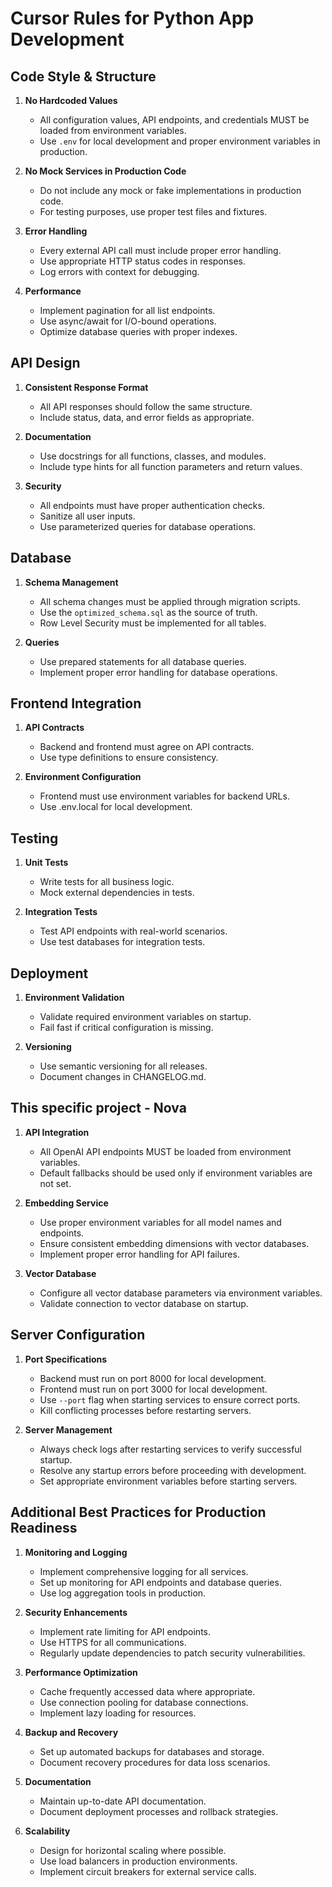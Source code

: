 # Cursor Rules for Python App Development

## Code Style & Structure

1. **No Hardcoded Values**
   - All configuration values, API endpoints, and credentials MUST be loaded from environment variables.
   - Use `.env` for local development and proper environment variables in production.

2. **No Mock Services in Production Code**
   - Do not include any mock or fake implementations in production code.
   - For testing purposes, use proper test files and fixtures.

3. **Error Handling**
   - Every external API call must include proper error handling.
   - Use appropriate HTTP status codes in responses.
   - Log errors with context for debugging.

4. **Performance**
   - Implement pagination for all list endpoints.
   - Use async/await for I/O-bound operations.
   - Optimize database queries with proper indexes.

## API Design

1. **Consistent Response Format**
   - All API responses should follow the same structure.
   - Include status, data, and error fields as appropriate.

2. **Documentation**
   - Use docstrings for all functions, classes, and modules.
   - Include type hints for all function parameters and return values.

3. **Security**
   - All endpoints must have proper authentication checks.
   - Sanitize all user inputs.
   - Use parameterized queries for database operations.

## Database

1. **Schema Management**
   - All schema changes must be applied through migration scripts.
   - Use the `optimized_schema.sql` as the source of truth.
   - Row Level Security must be implemented for all tables.

2. **Queries**
   - Use prepared statements for all database queries.
   - Implement proper error handling for database operations.

## Frontend Integration

1. **API Contracts**
   - Backend and frontend must agree on API contracts.
   - Use type definitions to ensure consistency.

2. **Environment Configuration**
   - Frontend must use environment variables for backend URLs.
   - Use .env.local for local development.

## Testing

1. **Unit Tests**
   - Write tests for all business logic.
   - Mock external dependencies in tests.

2. **Integration Tests**
   - Test API endpoints with real-world scenarios.
   - Use test databases for integration tests.

## Deployment

1. **Environment Validation**
   - Validate required environment variables on startup.
   - Fail fast if critical configuration is missing.

2. **Versioning**
   - Use semantic versioning for all releases.
   - Document changes in CHANGELOG.md.

## This specific project - Nova

1. **API Integration**
   - All OpenAI API endpoints MUST be loaded from environment variables.
   - Default fallbacks should be used only if environment variables are not set.

2. **Embedding Service**
   - Use proper environment variables for all model names and endpoints.
   - Ensure consistent embedding dimensions with vector databases.
   - Implement proper error handling for API failures.

3. **Vector Database**
   - Configure all vector database parameters via environment variables.
   - Validate connection to vector database on startup.

## Server Configuration

1. **Port Specifications**
   - Backend must run on port 8000 for local development.
   - Frontend must run on port 3000 for local development.
   - Use `--port` flag when starting services to ensure correct ports.
   - Kill conflicting processes before restarting servers.

2. **Server Management**
   - Always check logs after restarting services to verify successful startup.
   - Resolve any startup errors before proceeding with development.
   - Set appropriate environment variables before starting servers.

## Additional Best Practices for Production Readiness

1. **Monitoring and Logging**
   - Implement comprehensive logging for all services.
   - Set up monitoring for API endpoints and database queries.
   - Use log aggregation tools in production.

2. **Security Enhancements**
   - Implement rate limiting for API endpoints.
   - Use HTTPS for all communications.
   - Regularly update dependencies to patch security vulnerabilities.

3. **Performance Optimization**
   - Cache frequently accessed data where appropriate.
   - Use connection pooling for database connections.
   - Implement lazy loading for resources.

4. **Backup and Recovery**
   - Set up automated backups for databases and storage.
   - Document recovery procedures for data loss scenarios.

5. **Documentation**
   - Maintain up-to-date API documentation.
   - Document deployment processes and rollback strategies.

6. **Scalability**
   - Design for horizontal scaling where possible.
   - Use load balancers in production environments.
   - Implement circuit breakers for external service calls. 